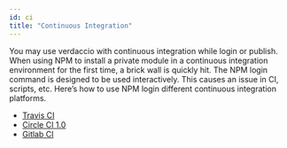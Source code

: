 ```yaml
---
id: ci
title: "Continuous Integration"
---
```

You may use verdaccio with continuous integration while login or publish. When using NPM to install a private module in a continuous integration environment for the first time, a brick wall is quickly hit. The NPM login command is designed to be used interactively. This causes an issue in CI, scripts, etc. Here’s how to use NPM login different continuous integration platforms.

- [Travis CI](https://remysharp.com/2015/10/26/using-travis-with-private-npm-deps)
- [Circle CI 1.0](https://circleci.com/docs/1.0/npm-login/)
- [Gitlab CI](https://www.exclamationlabs.com/blog/continuous-deployment-to-npm-using-gitlab-ci/)